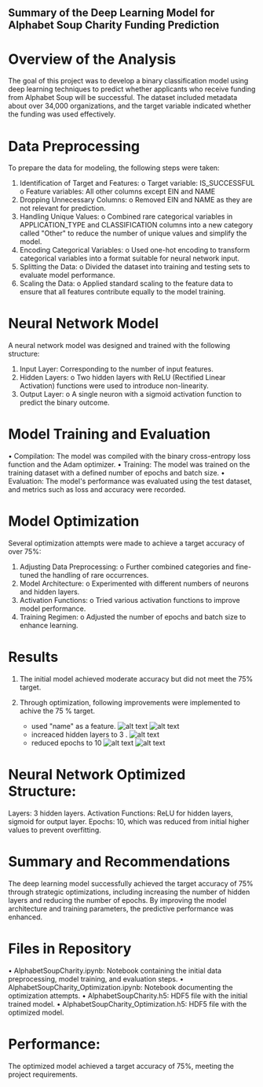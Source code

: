 ## Summary of the Deep Learning Model for Alphabet Soup Charity Funding Prediction

# Overview of the Analysis

The goal of this project was to develop a binary classification model using deep learning techniques to predict whether applicants who receive funding from Alphabet Soup will be successful. The dataset included metadata about over 34,000 organizations, and the target variable indicated whether the funding was used effectively.

# Data Preprocessing

To prepare the data for modeling, the following steps were taken:
1.	Identification of Target and Features:
    o	Target variable: IS_SUCCESSFUL
    o	Feature variables: All other columns except EIN and NAME
2.	Dropping Unnecessary Columns:
    o	Removed EIN and NAME as they are not relevant for prediction.
3.	Handling Unique Values:
    o	Combined rare categorical variables in APPLICATION_TYPE and CLASSIFICATION columns into a new category called "Other" to reduce the number of unique values and simplify the model.
4.	Encoding Categorical Variables:
    o	Used one-hot encoding to transform categorical variables into a format suitable for neural network input.
5.	Splitting the Data:
    o	Divided the dataset into training and testing sets to evaluate model performance.
6.	Scaling the Data:
    o	Applied standard scaling to the feature data to ensure that all features contribute equally to the model training.

# Neural Network Model

A neural network model was designed and trained with the following structure:
1.	Input Layer: Corresponding to the number of input features.
2.	Hidden Layers:
    o	Two hidden layers with ReLU (Rectified Linear Activation) functions were used to introduce non-linearity.
3.	Output Layer:
    o	A single neuron with a sigmoid activation function to predict the binary outcome.


# Model Training and Evaluation
•	Compilation: The model was compiled with the binary cross-entropy loss function and the Adam optimizer.
•	Training: The model was trained on the training dataset with a defined number of epochs and batch size.
•	Evaluation: The model's performance was evaluated using the test dataset, and metrics such as loss and accuracy were recorded.

# Model Optimization

Several optimization attempts were made to achieve a target accuracy of over 75%:
1.	Adjusting Data Preprocessing:
o	Further combined categories and fine-tuned the handling of rare occurrences.
2.	Model Architecture:
o	Experimented with different numbers of neurons and hidden layers.
3.	Activation Functions:
o	Tried various activation functions to improve model performance.
4.	Training Regimen:
o	Adjusted the number of epochs and batch size to enhance learning.


# Results

1) The initial model achieved moderate accuracy but did not meet the 75% target.

2)	Through optimization, following improvements were implemented to achive the 75 % target.

    - used "name" as a feature.
    ![alt text](image-1.png)
    ![alt text](image.png)
    - increaced hidden layers to 3 .
    ![alt text](image-2.png)
    - reduced epochs to 10
    ![alt text](image-3.png)
    ![alt text](image-4.png)

# Neural Network Optimized Structure:

Layers: 3 hidden layers.
Activation Functions: ReLU for hidden layers, sigmoid for output layer.
Epochs: 10, which was reduced from initial higher values to prevent overfitting.

# Summary and Recommendations

The deep learning model successfully achieved the target accuracy of 75% through strategic optimizations, including increasing the number of hidden layers and reducing the number of epochs. By improving the model architecture and training parameters, the predictive performance was enhanced.

# Files in Repository

•	AlphabetSoupCharity.ipynb: Notebook containing the initial data preprocessing, model training, and  evaluation steps.
•	AlphabetSoupCharity_Optimization.ipynb: Notebook documenting the optimization attempts.
•	AlphabetSoupCharity.h5: HDF5 file with the initial trained model.
•	AlphabetSoupCharity_Optimization.h5: HDF5 file with the optimized model.

# Performance:

The optimized model achieved a target accuracy of 75%, meeting the project requirements.



